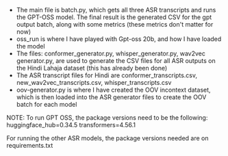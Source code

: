 - The main file is batch.py, which gets all three ASR transcripts and runs the GPT-OSS model.
  The final result is the generated CSV for the gpt output batch, along with some metrics (these metrics don't matter for now)
- oss_run is where I have played with Gpt-oss 20b, and how I have loaded the model
- The files: conformer_generator.py, whisper_generator.py, wav2vec generator.py, are used to generate the CSV files for all ASR outputs on the Hindi Lahaja dataset (this has already been done)
- The ASR transcript files for Hindi are conformer_transcripts.csv, new_wav2vec_transcripts.csv, whisper_transcripts.csv
- oov-generator.py is where I have created the OOV incontext dataset, which is then loaded into the ASR generator files to create the OOV batch for each model

NOTE: To run GPT OSS, the package versions need to be the following:
huggingface_hub=0.34.5
transformers=4.56.1

For running the other ASR models, the package versions needed are on requirements.txt
